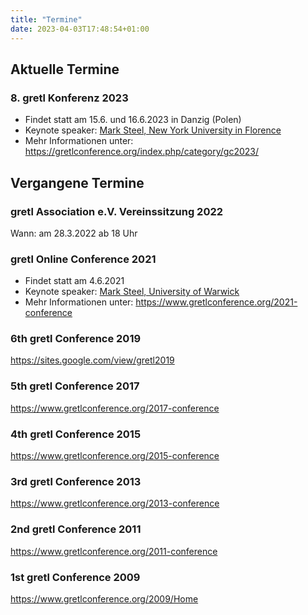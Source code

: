```yaml
---
title: "Termine"
date: 2023-04-03T17:48:54+01:00
---
```


## Aktuelle Termine

### 8. gretl Konferenz 2023
- Findet statt am 15.6. und 16.6.2023 in Danzig (Polen)
- Keynote speaker: [Mark Steel, New York University in Florence](https://rcea.academia.edu/GiampieroMGallo)
- Mehr Informationen unter: https://gretlconference.org/index.php/category/gc2023/

## Vergangene Termine
### gretl Association e.V. Vereinssitzung 2022
Wann: am 28.3.2022 ab 18 Uhr

### gretl Online Conference 2021
- Findet statt am 4.6.2021
- Keynote speaker: [Mark Steel, University of Warwick](https://warwick.ac.uk/fac/sci/statistics/staff/academic-research/steel/)
- Mehr Informationen unter: https://www.gretlconference.org/2021-conference

### 6th gretl Conference 2019
https://sites.google.com/view/gretl2019

### 5th gretl Conference 2017
https://www.gretlconference.org/2017-conference

### 4th gretl Conference 2015
https://www.gretlconference.org/2015-conference

### 3rd gretl Conference 2013
https://www.gretlconference.org/2013-conference

### 2nd gretl Conference 2011
https://www.gretlconference.org/2011-conference

### 1st gretl Conference 2009
https://www.gretlconference.org/2009/Home
